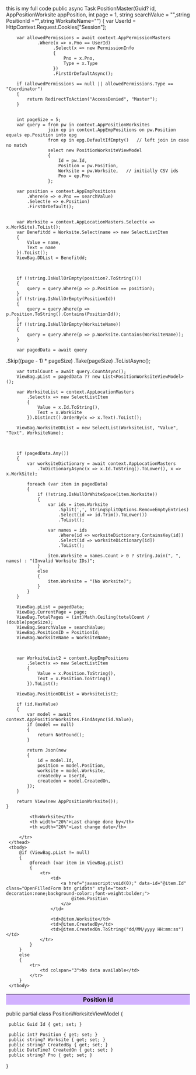 this is my full code 
    public async Task<IActionResult> PositionMaster(Guid? id, AppPositionWorksite appPosition, int page = 1, string searchValue = "",string PositionId ="",string WorksiteName="")
    {
        var UserId = HttpContext.Request.Cookies["Session"];

        var allowedPermissions = await context.AppPermissionMasters
                .Where(x => x.Pno == UserId)
                      .Select(x => new PermissionInfo
                      {
                          Pno = x.Pno,
                          Type = x.Type
                      })
                      .FirstOrDefaultAsync();

        if (allowedPermissions == null || allowedPermissions.Type == "Coordinator")
        {
            return RedirectToAction("AccessDenied", "Master");
        }


        int pageSize = 5;
        var query = from pw in context.AppPositionWorksites
                    join ep in context.AppEmpPositions on pw.Position equals ep.Position into epg
                    from ep in epg.DefaultIfEmpty()   // left join in case no match
                    select new PositionWorksiteViewModel
                    {
                        Id = pw.Id,
                        Position = pw.Position,
                        Worksite = pw.Worksite,   // initially CSV ids
                        Pno = ep.Pno
                    };

        var position = context.AppEmpPositions
            .Where(e => e.Pno == searchValue)
            .Select(e => e.Position)
            .FirstOrDefault();


        var Worksite = context.AppLocationMasters.Select(x => x.WorkSite).ToList();
        var Benefitdd = Worksite.Select(name => new SelectListItem
        {
            Value = name,
            Text = name
        }).ToList();
        ViewBag.DDList = Benefitdd;



        if (!string.IsNullOrEmpty(position?.ToString()))
        {
            query = query.Where(p => p.Position == position);
        }
        if (!string.IsNullOrEmpty(PositionId))
        {
            query = query.Where(p => p.Position.ToString().Contains(PositionId));
        }
        if (!string.IsNullOrEmpty(WorksiteName))
        {
            query = query.Where(p => p.Worksite.Contains(WorksiteName));
        }

        var pagedData = await query
.Skip((page - 1) * pageSize)
.Take(pageSize)
.ToListAsync();

        var totalCount = await query.CountAsync();
        ViewBag.pList = pagedData ?? new List<PositionWorksiteViewModel>();

        var WorksiteList = context.AppLocationMasters
            .Select(x => new SelectListItem
            {
                Value = x.Id.ToString(),
                Text = x.WorkSite
            }).Distinct().OrderBy(x => x.Text).ToList();

        ViewBag.WorksiteDDList = new SelectList(WorksiteList, "Value", "Text", WorksiteName);

       

        if (pagedData.Any())
        {
            var worksiteDictionary = await context.AppLocationMasters
                .ToDictionaryAsync(x => x.Id.ToString().ToLower(), x => x.WorkSite);

            foreach (var item in pagedData)
            {
                if (!string.IsNullOrWhiteSpace(item.Worksite))
                {
                    var ids = item.Worksite
                        .Split(',', StringSplitOptions.RemoveEmptyEntries)
                        .Select(id => id.Trim().ToLower())
                        .ToList();

                    var names = ids
                        .Where(id => worksiteDictionary.ContainsKey(id))
                        .Select(id => worksiteDictionary[id])
                        .ToList();

                    item.Worksite = names.Count > 0 ? string.Join(", ", names) : "(Invalid Worksite IDs)";
                }
                else
                {
                    item.Worksite = "(No Worksite)";
                }
            }
        }

        ViewBag.pList = pagedData;
        ViewBag.CurrentPage = page;
        ViewBag.TotalPages = (int)Math.Ceiling(totalCount / (double)pageSize);
        ViewBag.SearchValue = searchValue;
        ViewBag.PositionID = PositionId;
        ViewBag.WorksiteName = WorksiteName;



        var WorksiteList2 = context.AppEmpPositions
            .Select(x => new SelectListItem
            {
                Value = x.Position.ToString(),
                Text = x.Position.ToString()
            }).ToList();

        ViewBag.PositionDDList = WorksiteList2;

        if (id.HasValue)
        {
            var model = await context.AppPositionWorksites.FindAsync(id.Value);
            if (model == null)
            {
                return NotFound();
            }

            return Json(new
            {
                id = model.Id,
                position = model.Position,
                worksite = model.Worksite,
                createdby = UserId,
                createdon = model.CreatedOn,
            });
        }

        return View(new AppPositionWorksite());
    }

 <table class="table" id="myTable">
     <thead class="table" style="background-color: #d2b1ff;color: #000000;">
         <tr>
             <th width="10%">Position Id</th>

             <th>Worksite</th>
             <th width="20%">Last change done by</th>
             <th width="20%">Last change date</th>

         </tr>
     </thead>
     <tbody>
         @if (ViewBag.pList != null)
         {
             @foreach (var item in ViewBag.pList)
             {
                 <tr>
                     <td>
                         <a href="javascript:void(0);" data-id="@item.Id" class="OpenFilledForm btn gridbtn" style="text-decoration:none;background-color:;font-weight:bolder;">
                             @item.Position
                         </a>
                     </td>

                     <td>@item.Worksite</td>
                     <td>@item.CreatedBy</td>
                     <td>@item.CreatedOn.ToString("dd/MM/yyyy HH:mm:ss")</td>
                 </tr>
             }
         }
         else
         {
             <tr>
                 <td colspan="3">No data available</td>
             </tr>
         }
     </tbody>
 </table>


 public partial class PositionWorksiteViewModel
 {

     public Guid Id { get; set; }

     public int? Position { get; set; }
     public string? Worksite { get; set; }
     public string? CreatedBy { get; set; }
     public DateTime? CreatedOn { get; set; }
     public string? Pno { get; set; }
 }
